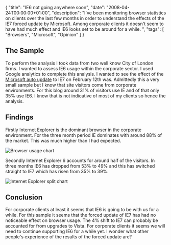 {
  "title": "IE6 not going anywhere soon",
  "date": "2008-04-24T00:00:00+01:00",
  "description": "I've been monitoring browser statistics on clients over the last few months in order to understand the effects of the IE7 forced update by Microsoft. Among corporate clients it doesn't seem to have had much effect and IE6 looks set to be around for a while.  ",
  "tags": [
    "Browsers",
    "Microsoft",
    "Opinion"
  ]
}

## The Sample

To perform the analysis I took data from two well know City of London firms. I wanted to assess IE6 usage within the corporate sector. I used Google analytics to complete this analysis. I wanted to see the effect of the [Microsoft auto update][1] to IE7 on February 12th was. Admittedly this a very small sample but I know that site visitors come from corporate environments. For this blog around 31% of visitors use IE and of that only 35% use IE6. I know that is not indicative of most of my clients so hence the analysis. 

## Findings

Firstly Internet Explorer is the dominant browser in the corporate environment. For the three month period IE dominates with around 88% of the market. This was much higher than I had expected.

![Browser usage chart][2] 

Secondly Internet Explorer 6 accounts for around half of the visitors. In three months IE6 has dropped from 53% to 49% and this has switched straight to IE7 which has risen from 35% to 39%.

![Internet Explorer split chart][3] 

## Conclusion

For corporate clients at least it seems that IE6 is going to be with us for a while. For this sample it seems that the forced update of IE7 has had no noticeable effect on browser usage. The 4% shift to IE7 can probably be accounted for from upgrades to Vista. For corporate clients it seems we will need to continue supporting IE6 for a while yet. I wonder what other people's experience of the results of the forced update are?

 [1]: http://support.microsoft.com/default.aspx/kb/946202
 [2]: http://shapeshed.com/images/articles/browser_usage.jpg
 [3]: http://shapeshed.com/images/articles/ie_split.jpg

